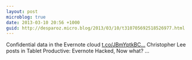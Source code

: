 ```yaml
---
layout: post
microblog: true
date: 2013-03-10 20:56 +1000
guid: http://desparoz.micro.blog/2013/03/10/t310705692518526977.html
---
```

Confidential data in the Evernote cloud [t.co/JBmYptkBC...](http://t.co/JBmYptkBCI) Christopher Lee posts in Tablet Productive: Evernote Hacked, Now what? ...
